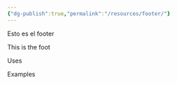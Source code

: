 ```yaml
---
{"dg-publish":true,"permalink":"/resources/footer/"}
---
```



Esto es el footer

This is the foot

Uses

Examples